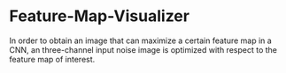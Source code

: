# Feature-Map-Visualizer
In order to obtain an image that can maximize a certain feature map in a CNN, an three-channel input noise image is optimized with respect to the feature map of interest.


